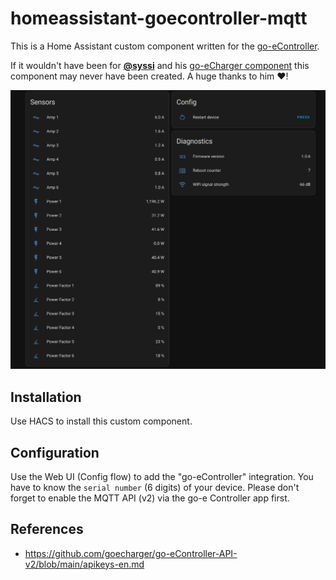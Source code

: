 # homeassistant-goecontroller-mqtt

This is a Home Assistant custom component written for the [go-eController](https://go-e.com/en/products/go-e-controller).

If it wouldn't have been for [**@syssi**](https://github.com/syssi) and his [go-eCharger component](https://github.com/syssi/homeassistant-goecharger-mqtt) this component may never have been created. A huge thanks to him :heart:!

![Lovelace entities card](lovelace-entities-card.png "Lovelace entities card")

## Installation

Use HACS to install this custom component.

## Configuration

Use the Web UI (Config flow) to add the "go-eController" integration. You have to know the `serial number` (6 digits) of your device. Please don't forget to enable the MQTT API (v2) via the go-e Controller app first.

## References

- https://github.com/goecharger/go-eController-API-v2/blob/main/apikeys-en.md
